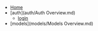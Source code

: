 * [Home](/)
* [auth](auth/Auth Overview.md)
  * [login](auth/login.md)
* [models](models/Models Overview.md)